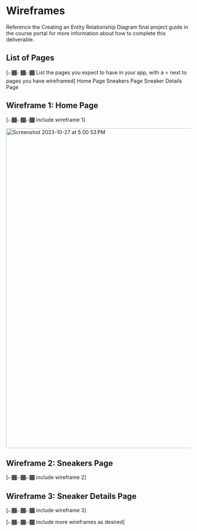 # Wireframes

Reference the Creating an Entity Relationship Diagram final project guide in the course portal for more information about how to complete this deliverable.

## List of Pages

[👉🏾👉🏾👉🏾 List the pages you expect to have in your app, with a ⭐ next to pages you have wireframed]
Home Page
Sneakers Page
Sneaker Details Page


## Wireframe 1: Home Page

[👉🏾👉🏾👉🏾 include wireframe 1]

<img width="873" alt="Screenshot 2023-10-27 at 5 00 53 PM" src="https://github.com/faizanx168/web103_finalproject/assets/66290921/7bb2104c-402b-40f0-8042-87e04f91aea3">

## Wireframe 2: Sneakers Page

[👉🏾👉🏾👉🏾 include wireframe 2]



## Wireframe 3: Sneaker Details Page

[👉🏾👉🏾👉🏾 include wireframe 3]

[👉🏾👉🏾👉🏾 include more wireframes as desired]
